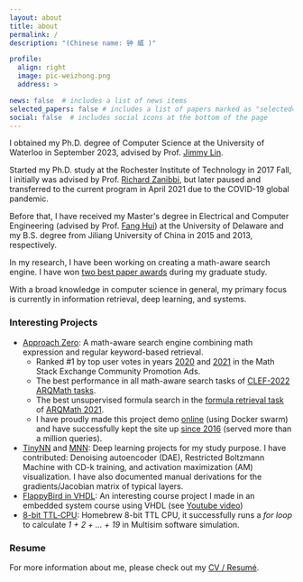 ```yaml
---
layout: about
title: about
permalink: /
description: "(Chinese name: 钟 威 )"

profile:
  align: right
  image: pic-weizhong.png
  address: >

news: false  # includes a list of news items
selected_papers: false # includes a list of papers marked as "selected={true}"
social: false  # includes social icons at the bottom of the page
---
```

I obtained my Ph.D. degree of Computer Science at the University of Waterloo in September 2023, advised by Prof. [Jimmy Lin](https://cs.uwaterloo.ca/~jimmylin/index.html).

Started my Ph.D. study at the Rochester Institute of Technology in 2017 Fall, I initially was advised by Prof. [Richard Zanibbi](https://www.cs.rit.edu/~rlaz/), but later paused and transferred to the current program in April 2021 due to the COVID-19 global pandemic.

Before that, I have received my Master's degree in Electrical and Computer Engineering (advised by Prof. [Fang Hui](https://www.eecis.udel.edu/~hfang/)) at the University of Delaware and my B.S. degree from Jiliang University of China in 2015 and 2013, respectively.

In my research, I have been working on creating a math-aware search engine. I have won [two best paper awards](/publications/) during my graduate study.

With a broad knowledge in computer science in general, my primary focus is currently in information retrieval, deep learning, and systems.

### Interesting Projects
* [Approach Zero](https://github.com/approach0): A math-aware search engine combining math expression and regular keyword-based retrieval.
	* Ranked #1 by top user votes in years [2020](https://math.meta.stackexchange.com/questions/31296/community-promotion-ads-2020/31299#31299) and [2021](https://math.meta.stackexchange.com/questions/33720/community-ads-for-2021) in the Math Stack Exchange Community Promotion Ads.
    * The best performance in all math-aware search tasks of [CLEF-2022 ARQMath tasks](https://ceur-ws.org/Vol-3180/paper-01.pdf).
	* The best unsupervised formula search in the [formula retrieval task](https://ceur-ws.org/Vol-2936/paper-01.pdf) of [ARQMath 2021](https://www.cs.rit.edu/~dprl/ARQMath/).
    * I have proudly made this project demo [online](https://approach0.xyz) (using Docker swarm) and have successfully kept the site up [since 2016](https://math.meta.stackexchange.com/questions/24978) (served more than a million queries).
* [TinyNN](https://github.com/borgwang/tinynn) and [MNN](https://github.com/w32zhong/mnn): Deep learning projects for my study purpose. I have contributed: Denoising autoencoder (DAE), Restricted Boltzmann Machine with CD-k training, and activation maximization (AM) visualization. I have also documented manual derivations for the gradients/Jacobian matrix of typical layers.
* [FlappyBird in VHDL](https://github.com/t-k-/vhdl_flappybird): An interesting course project I made in an embedded system course using VHDL (see [Youtube video](https://www.youtube.com/watch?v=Jn5G29TR8y4))
* [8-bit TTL‑CPU](https://github.com/w32zhong/my-ttl-cpu): Homebrew 8-bit TTL CPU, it successfully runs a *for loop* to calculate *1 + 2 + ... + 19* in Multisim software simulation.

### Resume
For more information about me, please check out my [CV / Resumé](assets/pdf/resume-en.pdf).
